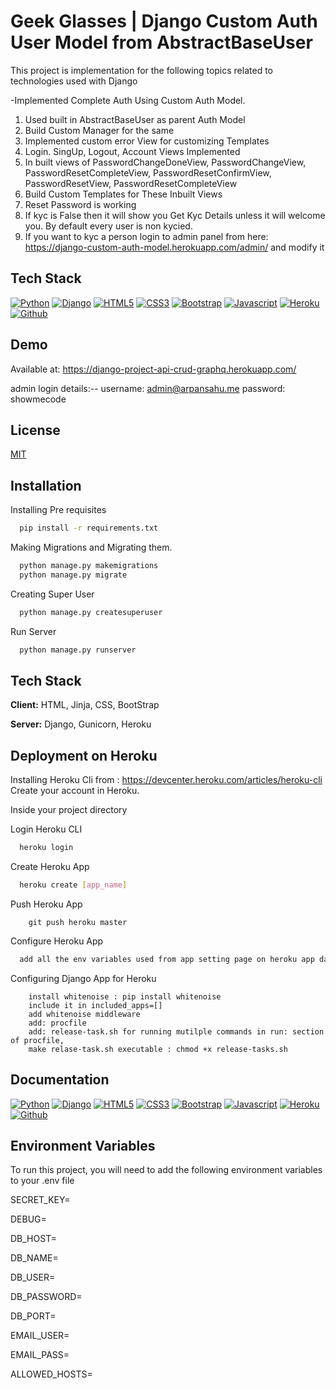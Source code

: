 
# Geek Glasses | Django Custom Auth User Model from AbstractBaseUser
This project is implementation for the following topics related to technologies used with Django

-Implemented Complete Auth Using Custom Auth Model.
    
1. Used built in AbstractBaseUser as parent Auth Model
2. Build Custom Manager for the same
3. Implemented custom error View for customizing Templates
4. Login. SingUp, Logout, Account Views Implemented
5. In built views of PasswordChangeDoneView, PasswordChangeView, PasswordResetCompleteView, PasswordResetConfirmView, PasswordResetView, PasswordResetCompleteView
6. Build Custom Templates for These Inbuilt Views
7. Reset Password is working 
8. If kyc is False then it will show you Get Kyc Details unless it will welcome you. By default every user is non kycied.
9. If you want to kyc a person login to admin panel from here:  https://django-custom-auth-model.herokuapp.com/admin/ and  modify it

## Tech Stack

[![Python](https://img.shields.io/badge/Python-3776AB?style=for-the-badge&logo=python&logoColor=white)](https://www.python.org/)
[![Django](https://img.shields.io/badge/Django-092E20?style=for-the-badge&logo=django&logoColor=white)](https://www.djangoproject.com/)
[![HTML5](https://img.shields.io/badge/html5-%23E34F26.svg?style=for-the-badge&logo=html5&logoColor=white)](https://developer.mozilla.org/en-US/docs/Glossary/HTML5)
[![CSS3](https://img.shields.io/badge/css3-%231572B6.svg?style=for-the-badge&logo=css3&logoColor=white)](https://developer.mozilla.org/en-US/docs/Web/CSS)
[![Bootstrap](https://img.shields.io/badge/Bootstrap-563D7C?style=for-the-badge&logo=bootstrap&logoColor=white)](https://getbootstrap.com/)
[![Javascript](https://img.shields.io/badge/JavaScript-323330?style=for-the-badge&logo=javascript&logoColor=F7DF1E)](https://www.javascript.com/)
[![Heroku](https://img.shields.io/badge/Heroku-430098?style=for-the-badge&logo=heroku&logoColor=white)](https://www.heroku.com/)
[![Github](https://img.shields.io/badge/GitHub-100000?style=for-the-badge&logo=github&logoColor=white)](https://www.github.com/)

## Demo

Available at: https://django-project-api-crud-graphq.herokuapp.com/

admin login details:--
username: admin@arpansahu.me
password: showmecode
## License

[MIT](https://choosealicense.com/licenses/mit/)


## Installation

Installing Pre requisites

```bash
  pip install -r requirements.txt

```

Making Migrations and Migrating them.

```bash
  python manage.py makemigrations
  python manage.py migrate

```

Creating Super User

```bash
  python manage.py createsuperuser

```

Run Server
```bash
  python manage.py runserver

```

## Tech Stack

**Client:** HTML, Jinja, CSS, BootStrap

**Server:** Django, Gunicorn, Heroku


## Deployment on Heroku

Installing Heroku Cli from : https://devcenter.heroku.com/articles/heroku-cli
Create your account in Heroku.

Inside your project directory

Login Heroku CLI
```bash
  heroku login

```

Create Heroku App

```bash
  heroku create [app_name]

```

Push Heroku App
```
    git push heroku master
```

Configure Heroku App
```bash
  add all the env variables used from app setting page on heroku app dashboard.

```
Configuring Django App for Heroku
```
    install whitenoise : pip install whitenoise 
    include it in included_apps=[]
    add whitenoise middleware
    add: procfile
    add: release-task.sh for running mutilple commands in run: section of procfile, 
    make relase-task.sh executable : chmod +x release-tasks.sh 
```
## Documentation

[![Python](https://img.shields.io/badge/Python-3776AB?style=for-the-badge&logo=python&logoColor=white)](https://www.python.org/)
[![Django](https://img.shields.io/badge/Django-092E20?style=for-the-badge&logo=django&logoColor=white)](https://www.djangoproject.com/)
[![HTML5](https://img.shields.io/badge/html5-%23E34F26.svg?style=for-the-badge&logo=html5&logoColor=white)](https://developer.mozilla.org/en-US/docs/Glossary/HTML5)
[![CSS3](https://img.shields.io/badge/css3-%231572B6.svg?style=for-the-badge&logo=css3&logoColor=white)](https://developer.mozilla.org/en-US/docs/Web/CSS)
[![Bootstrap](https://img.shields.io/badge/Bootstrap-563D7C?style=for-the-badge&logo=bootstrap&logoColor=white)](https://getbootstrap.com/)
[![Javascript](https://img.shields.io/badge/JavaScript-323330?style=for-the-badge&logo=javascript&logoColor=F7DF1E)](https://www.javascript.com/)
[![Heroku](https://img.shields.io/badge/Heroku-430098?style=for-the-badge&logo=heroku&logoColor=white)](https://www.heroku.com/)
[![Github](https://img.shields.io/badge/GitHub-100000?style=for-the-badge&logo=github&logoColor=white)](https://www.github.com/)

## Environment Variables

To run this project, you will need to add the following environment variables to your .env file

SECRET_KEY=

DEBUG=

DB_HOST=

DB_NAME=

DB_USER=

DB_PASSWORD=

DB_PORT=

EMAIL_USER=

EMAIL_PASS=

ALLOWED_HOSTS=


